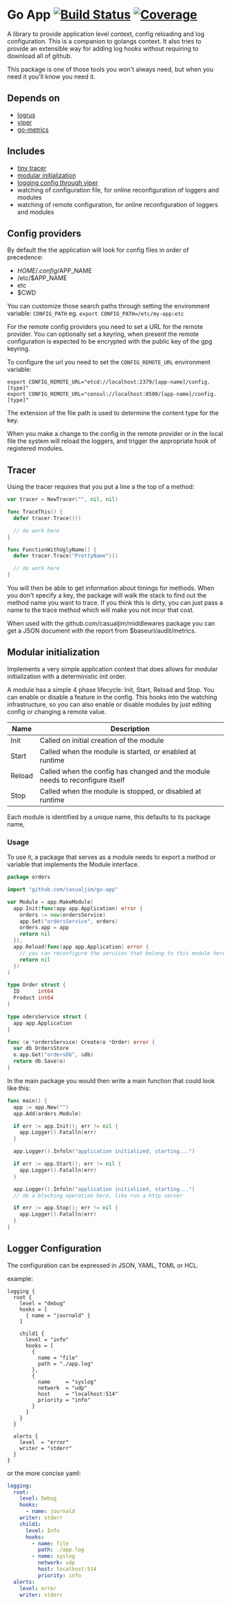 # Go App [![Build Status](https://ci.vmware.run/api/badges/casualjim/go-app/status.svg)](https://ci.vmware.run/casualjim/go-app) [![Coverage](https://coverage.vmware.run/badges/casualjim/go-app/coverage.svg)](https://coverage.vmware.run/casualjim/go-app)

A library to provide application level context, config reloading and log configuration.
This is a companion to golangs context.
It also tries to provide an extensible way for adding log hooks without requiring to download all of github.

This package is one of those tools you won't always need, but when you need it you'll know you need it.

## Depends on

* [logrus](https://github.com/sirupsen/logrus)
* [viper](https://github.com/spf13/viper)
* [go-metrics](github.com/rcrowley/go-metrics)

## Includes

* [tiny tracer](#tracer)
* [modular initialization](#modular-initialization)
* [logging config through viper](#logger-configuration)
* watching of configuration file, for online reconfiguration of loggers and modules
* watching of remote configuration, for online reconfiguration of loggers and modules

## Config providers

By default the the application will look for config files in order of precedence:

* $HOME/.config/$APP_NAME
* /etc/$APP_NAME
* etc
* $CWD

You can customize those search paths through setting the environment variable: `CONFIG_PATH`
eg. `export CONFIG_PATH=/etc/my-app:etc`

For the remote config providers you need to set a URL for the remote provider.
You can optionally set a keyring, when present the remote configuration is expected to be encrypted with the public key of the gpg keyring.

To configure the url you need to set the `CONFIG_REMOTE_URL` environment variable:

```
export CONFIG_REMOTE_URL="etcd://localhost:2379/[app-name]/config.[type]"
export CONFIG_REMOTE_URL="consul://localhost:8500/[app-name]/config.[type]"
```

The extension of the file path is used to determine the content type for the key.

When you make a change to the config in the remote provider or in the local file the system will reload the loggers, and trigger the appropriate hook of registered modules.

## Tracer

Using the tracer requires that you put a line a the top of a method:

```go
var tracer = NewTracer("", nil, nil)

func TraceThis() {
  defer tracer.Trace()()

  // do work here
}

func FunctionWithUglyName() {
  defer tracer.Trace("PrettyName")()

  // do work here
}
```

You will then be able to get information about timings for methods. When you don't specify a key, the package
will walk the stack to find out the method name you want to trace. If you think this is dirty, you can just pass a name to the trace method
which will make you not incur that cost.

When used with the github.com/casualjim/middlewares package you can get a JSON document
with the report from $baseurl/audit/metrics.

## Modular initialization

Implements a very simple application context that does allows for modular initialization with a deterministic init order.

A module has a simple 4 phase lifecycle: Init, Start, Reload and Stop. You can enable or disable a feature in the config.
This hooks into the watching infrastructure, so you can also enable or disable modules by just editing config or changing a remote value.

Name | Description
-----|------------
Init | Called on initial creation of the module
Start | Called when the module is started, or enabled at runtime
Reload | Called when the config has changed and the module needs to reconfigure itself
Stop | Called when the module is stopped, or disabled at runtime

Each module is identified by a unique name, this defaults to its package name,

### Usage

To use it, a package that serves as a module needs to export a method or variable that implements the Module interface.

```go
package orders

import "github.com/casualjim/go-app"

var Module = app.MakeModule(
  app.Init(func(app app.Application) error {
    orders := new(ordersService)
    app.Set("ordersService", orders)
    orders.app = app
    return nil
  }),
  app.Reload(func(app app.Application) error {
    // you can reconfigure the services that belong to this module here
    return nil
  })
)

type Order struct {
  ID      int64
  Product int64
}

type odersService struct {
  app app.Application
}

func (o *ordersService) Create(o *Order) error {
  var db OrdersStore
  o.app.Get("ordersDb", &db)
  return db.Save(o)
}
```

In the main package you would then write a main function that could look like this:

```go
func main() {
  app := app.New("")
  app.Add(orders.Module)

  if err := app.Init(); err != nil {
    app.Logger().Fatalln(err)
  }

  app.Logger().Infoln("application initialized, starting...")

  if err := app.Start(); err != nil {
    app.Logger().Fatalln(err)
  }

  app.Logger().Infoln("application initialized, starting...")
  // do a blocking operation here, like run a http server

  if err := app.Stop(); err != nil {
    app.Logger().Fatalln(err)
  }
}
```

## Logger Configuration

The configuration can be expressed in JSON, YAML, TOML or HCL.

example:

```hcl
logging {
  root {
    level = "debug"
    hooks = [
      { name = "journald" }
    ]

    child1 {
      level = "info"
      hooks = [
        {
          name = "file"
          path = "./app.log"
        },
        {
          name     = "syslog"
          network  = "udp"
          host     = "localhost:514"
          priority = "info"
        }
      ]
    }
  }

  alerts {
    level  = "error"
    writer = "stderr"
  }
}
```

or the more concise yaml:

```yaml
logging:
  root:
    level: Debug
    hooks:
      - name: journald
    writer: stderr
    child1:
      level: Info
      hooks:
        - name: file
          path: ./app.log
        - name: syslog
          network: udp
          host: localhost:514
          priority: info
  alerts:
    level: error
    writer: stderr
 ```
